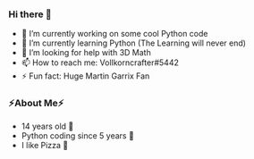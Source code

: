 ### Hi there 👋

- 🔭 I’m currently working on some cool Python code
- 🌱 I’m currently learning Python (The Learning will never end)
- 🤔 I’m looking for help with 3D Math
- 📫 How to reach me: Vollkorncrafter#5442
- ⚡ Fun fact: Huge Martin Garrix Fan

### ⚡About Me⚡
- 14 years old 🌱
- Python coding since 5 years 🌱
- I like Pizza 🍕


